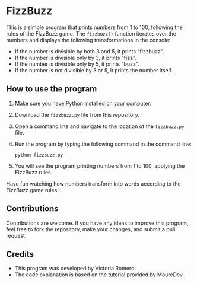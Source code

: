 # FizzBuzz

This is a simple program that prints numbers from 1 to 100, following the rules of the FizzBuzz game. The `fizzbuzz()` function iterates over the numbers and displays the following transformations in the console:

- If the number is divisible by both 3 and 5, it prints "fizzbuzz".
- If the number is divisible only by 3, it prints "fizz".
- If the number is divisible only by 5, it prints "buzz".
- If the number is not divisible by 3 or 5, it prints the number itself.

## How to use the program

1. Make sure you have Python installed on your computer.
2. Download the `fizzbuzz.py` file from this repository.
3. Open a command line and navigate to the location of the `fizzbuzz.py` file.
4. Run the program by typing the following command in the command line:

   ```
   python fizzbuzz.py
   ```

5. You will see the program printing numbers from 1 to 100, applying the FizzBuzz rules.

Have fun watching how numbers transform into words according to the FizzBuzz game rules!

## Contributions

Contributions are welcome. If you have any ideas to improve this program, feel free to fork the repository, make your changes, and submit a pull request.

## Credits

- This program was developed by Victoria Romero.
- The code explanation is based on the tutorial provided by MoureDev.